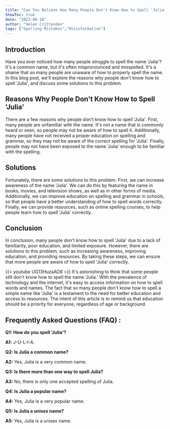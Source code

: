 ```yaml
---
title: "Can You Believe How Many People Don't Know How to Spell 'Julia'?!"
ShowToc: true 
date: "2023-08-18"
author: "Helen Crittenden" 
tags: ["Spelling Mistakes","Misinformation"]
---
```

## Introduction

Have you ever noticed how many people struggle to spell the name 'Julia'? It's a common name, but it's often mispronounced and misspelled. It's a shame that so many people are unaware of how to properly spell the name. In this blog post, we'll explore the reasons why people don't know how to spell 'Julia', and discuss some solutions to this problem.

## Reasons Why People Don't Know How to Spell 'Julia'

There are a few reasons why people don't know how to spell 'Julia'. First, many people are unfamiliar with the name. It's not a name that is commonly heard or seen, so people may not be aware of how to spell it. Additionally, many people have not received a proper education on spelling and grammar, so they may not be aware of the correct spelling for 'Julia'. Finally, people may not have been exposed to the name 'Julia' enough to be familiar with the spelling.

## Solutions

Fortunately, there are some solutions to this problem. First, we can increase awareness of the name 'Julia'. We can do this by featuring the name in books, movies, and television shows, as well as in other forms of media. Additionally, we can improve education on spelling and grammar in schools, so that people have a better understanding of how to spell words correctly. Finally, we can provide resources, such as online spelling courses, to help people learn how to spell 'Julia' correctly.

## Conclusion

In conclusion, many people don't know how to spell 'Julia' due to a lack of familiarity, poor education, and limited exposure. However, there are solutions to this problem, such as increasing awareness, improving education, and providing resources. By taking these steps, we can ensure that more people are aware of how to spell 'Julia' correctly.

{{< youtube UG13HuzaAO8 >}} 
It's astonishing to think that some people still don't know how to spell the name 'Julia.' With the prevalence of technology and the internet, it's easy to access information on how to spell words and names. The fact that so many people don't know how to spell a simple name like 'Julia' is a testament to the need for better education and access to resources. The intent of this article is to remind us that education should be a priority for everyone, regardless of age or background.

## Frequently Asked Questions (FAQ) :
**Q1: How do you spell 'Julia'?**

**A1:** J-U-L-I-A.

**Q2: Is Julia a common name?**

**A2:** Yes, Julia is a very common name.

**Q3: Is there more than one way to spell Julia?**

**A3:** No, there is only one accepted spelling of Julia.

**Q4: Is Julia a popular name?**

**A4:** Yes, Julia is a very popular name.

**Q5: Is Julia a unisex name?**

**A5:** Yes, Julia is a unisex name.





